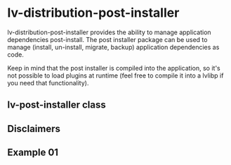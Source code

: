# lv-distribution-post-installer

lv-distribution-post-installer provides the ability to manage application dependencies post-install. The post installer package can be used to manage (install, un-install, migrate, backup) application dependencies as code. 

Keep in mind that the post installer is compiled into the application, so it's not possible to load plugins at runtime (feel free to compile it into a lvlibp if you need that functionality).

## lv-post-installer class

## Disclaimers

## Example 01
